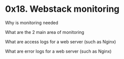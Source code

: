 # 0x18. Webstack monitoring

Why is monitoring needed

What are the 2 main area of monitoring

What are access logs for a web server (such as Nginx)

What are error logs for a web server (such as Nginx)
